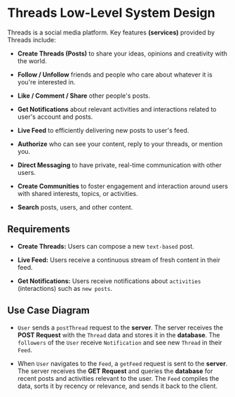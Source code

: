 # Threads Low-Level System Design

Threads is a social media platform. Key features **(services)** provided by Threads include:

- **Create Threads (Posts)** to share your ideas, opinions and creativity with the world.

- **Follow / Unfollow** friends and people who care about whatever it is you're interested in.

- **Like / Comment / Share** other people's posts.

- **Get Notifications** about relevant activities and interactions related to user's account and posts.

- **Live Feed** to efficiently delivering new posts to user's feed.

- **Authorize** who can see your content, reply to your threads, or mention you.

- **Direct Messaging** to have private, real-time communication with other users.

- **Create Communities** to foster engagement and interaction around users with shared interests, topics, or activities.

- **Search** posts, users, and other content.

## Requirements

- **Create Threads:** Users can compose a new `text-based` post.

- **Live Feed:** Users receive a continuous stream of fresh content in their feed.

- **Get Notifications:** Users receive notifications about `activities` (interactions) such as `new posts`.

## Use Case Diagram

- `User` sends a `postThread` request to the **server**. The server receives the **POST Request** with the `Thread` data and stores it in the **database**. The `followers` of the `User` receive `Notification` and see new `Thread` in their `Feed`.

- When `User` navigates to the `Feed`, a `getFeed` request is sent to the **server**. The server receives the **GET Request** and queries the **database** for recent posts and activities relevant to the user. The `Feed` compiles the data, sorts it by recency or relevance, and sends it back to the client.
